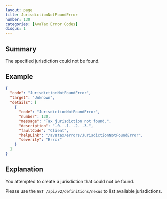 ```yaml
---
layout: page
title: JurisdictionNotFoundError
number: 130
categories: [AvaTax Error Codes]
disqus: 1
---
```


## Summary

The specified jurisdiction could not be found.

## Example

```json
{
  "code": "JurisdictionNotFoundError",
  "target": "Unknown",
  "details": [
    {
      "code": "JurisdictionNotFoundError",
      "number": 130,
      "message": "Tax jurisdiction not found.",
      "description": "-0- -1- -2- -3-",
      "faultCode": "Client",
      "helpLink": "/avatax/errors/JurisdictionNotFoundError",
      "severity": "Error"
    }
  ]
}
```

## Explanation

You attempted to create a jurisdiction that could not be found.

Please use the `GET /api/v2/definitions/nexus` to list available jurisdictions.
